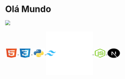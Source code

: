 # Olá Mundo
 <div>
  <a href="https://github.com/Yyax13">
  <img height="180em" src="https://github-readme-stats.vercel.app/api?username=Yyax13&show_icons=true&theme=dark&include_all_commits=true&count_private=true/pat_1=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"/>
</div>
<div style="display: inline_block"><br>
  <img align="center" alt="Rafa-HTML" height="30" width="40" src="https://raw.githubusercontent.com/devicons/devicon/master/icons/html5/html5-original.svg">
  <img align="center" alt="Rafa-CSS" height="30" width="40" src="https://raw.githubusercontent.com/devicons/devicon/master/icons/css3/css3-original.svg">
  <img align="center" alt="Rafa-Python" height="30" width="40" src="https://raw.githubusercontent.com/devicons/devicon/master/icons/python/python-original.svg">
  <img align="center" alt="tailwind" height="140" width="150" src="https://raw.githubusercontent.com/devicons/devicon/master/icons/tailwindcss/tailwindcss-original-wordmark.svg">
  <img align="center" alt="node" height="30" width="40" src="https://raw.githubusercontent.com/devicons/devicon/master/icons/nodejs/nodejs-plain.svg">
  <img align="center" alt="node" height="30" width="40" src="https://raw.githubusercontent.com/devicons/devicon/master/icons/nextjs/nextjs-original.svg">
</div>
